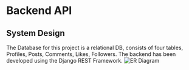 # Backend API
## System Design

The Database for this project is a relational DB, consists of four tables, Profiles, Posts, Comments, Likes, Followers. The backend has been developed using the Django REST Framework.
![ER Diagram](https://res.cloudinary.com/nazek/image/upload/v1696164657/erd_husdx0.png)
